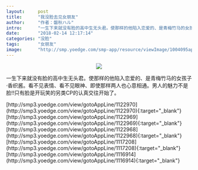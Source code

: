 ```yaml
---
layout:     post
title:      "我没脸去见女朋友"
author:     "作者：磐秋ハル"
intro:      "一生下来就没有脸的高中生无头君。使那样的他陷入恋爱的、是青梅竹马的女孩子·香织酱。看不见表情、看不见眼神、即使那样两人也心意相通。男人的魅力不是脸!!只有脸是开玩笑的另类CP的认真交往开始了。"
date:       "2018-02-14 12:17:14"
categories: "没脸"
tags:       "女朋友"
image:      "http://smp.yoedge.com/smp-app/resource/viewImage/1004095appline.png"
---
```

<div style="text-align: center">
<p><img src="http://smp.yoedge.com/smp-app/resource/viewImage/1004095appline.png"/></p>
</div>
<p class="post-meta">
<span>一生下来就没有脸的高中生无头君。使那样的他陷入恋爱的、是青梅竹马的女孩子·香织酱。看不见表情、看不见眼神、即使那样两人也心意相通。男人的魅力不是脸!!只有脸是开玩笑的另类CP的认真交往开始了。</span>
</p>
[http://smp3.yoedge.com/view/gotoAppLine/1122970](http://smp3.yoedge.com/view/gotoAppLine/1122970){:target="_blank"}
[http://smp3.yoedge.com/view/gotoAppLine/1122969](http://smp3.yoedge.com/view/gotoAppLine/1122969){:target="_blank"}
[http://smp3.yoedge.com/view/gotoAppLine/1122968](http://smp3.yoedge.com/view/gotoAppLine/1122968){:target="_blank"}
[http://smp3.yoedge.com/view/gotoAppLine/1117208](http://smp3.yoedge.com/view/gotoAppLine/1117208){:target="_blank"}
[http://smp3.yoedge.com/view/gotoAppLine/1116914](http://smp3.yoedge.com/view/gotoAppLine/1116914){:target="_blank"}


